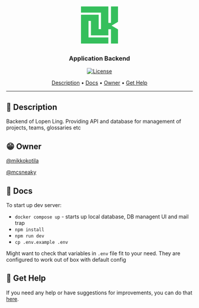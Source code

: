 <h1 align="center">
  <br>
  <a href="https://github.com/lopenling"><img src="https://raw.githubusercontent.com/lopenling/Home/main/assets/Lopenling-Logo-Icon.png" alt="Lopen Ling" width="100"></a>
  <br>
</h1>

<h3 align="center">Application Backend</h3>

<p align="center">

  <a href="https://mirrors.creativecommons.org/presskit/buttons/88x31/png/by-sa.png">
    <img width=150px src="https://upload.wikimedia.org/wikipedia/commons/thumb/1/12/Cc-by-nc-sa_icon.svg/1280px-Cc-by-nc-sa_icon.svg.png" alt="License">
  </a>
</p>

<p align="center">
  <a href="#floppy_disk-description">Description</a> •
  <a href="#closed_book-docs">Docs</a> •
  <a href="#grin-owner">Owner</a> •
  <a href="#speech_balloon-get-help">Get Help</a>
</p>
<hr>

## :floppy_disk: Description

Backend of Lopen Ling. Providing API and database for management of projects, teams, glossaries etc

## :grin: Owner

[@mikkokotila](https://github.com/mikkokotila)

[@mcsneaky](https://github.com/mcsneaky)

## :closed_book: Docs

To start up dev server:
- `docker compose up` - starts up local database, DB managent UI and mail trap
- `npm install`
- `npm run dev`
- `cp .env.example .env`

Might want to check that variables in `.env` file fit to your need. 
They are configured to work out of box with default config

## :speech_balloon: Get Help

If you need any help or have suggestions for improvements, you can do that [here](issues/new).
